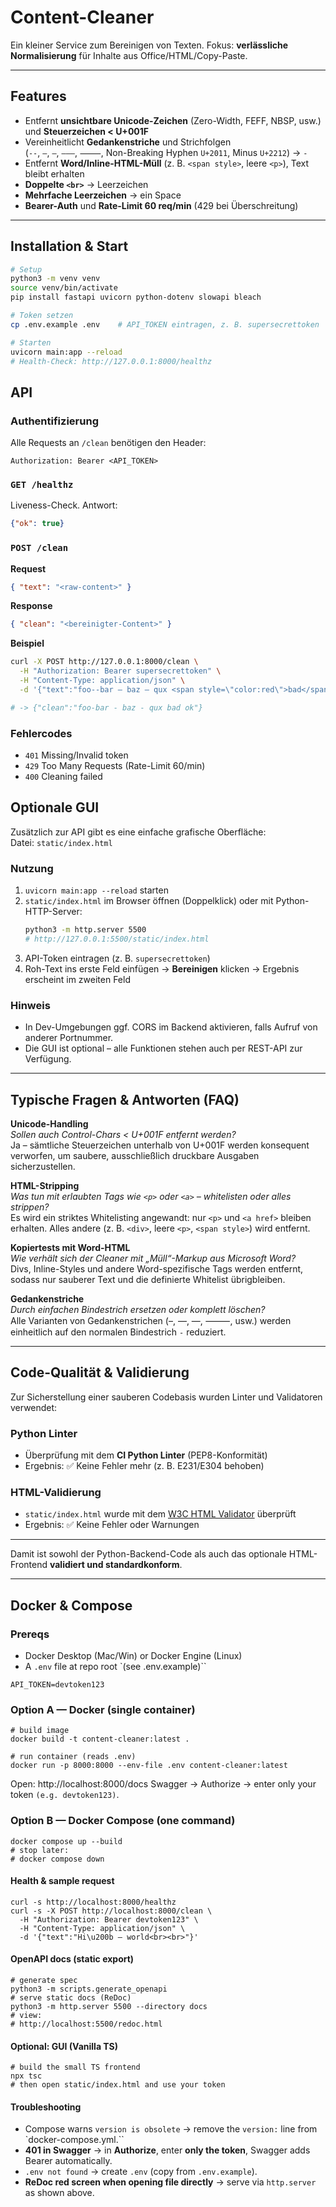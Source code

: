 # Content-Cleaner

Ein kleiner Service zum Bereinigen von Texten. Fokus: **verlässliche Normalisierung** für Inhalte aus Office/HTML/Copy-Paste.

---

## Features
- Entfernt **unsichtbare Unicode-Zeichen** (Zero-Width, FEFF, NBSP, usw.) und **Steuerzeichen < U+001F**
- Vereinheitlicht **Gedankenstriche** und Strichfolgen  
  (`--`, `–`, `—`, `―――`, `⸻`, Non-Breaking Hyphen `U+2011`, Minus `U+2212`) → `-`
- Entfernt **Word/Inline-HTML-Müll** (z. B. `<span style>`, leere `<p>`), Text bleibt erhalten
- **Doppelte `<br>`** → Leerzeichen
- **Mehrfache Leerzeichen** → ein Space
- **Bearer-Auth** und **Rate-Limit 60 req/min** (429 bei Überschreitung)

---

## Installation & Start

```bash
# Setup
python3 -m venv venv
source venv/bin/activate
pip install fastapi uvicorn python-dotenv slowapi bleach

# Token setzen
cp .env.example .env    # API_TOKEN eintragen, z. B. supersecrettoken

# Starten
uvicorn main:app --reload
# Health-Check: http://127.0.0.1:8000/healthz
```

## API
### Authentifizierung


Alle Requests an `/clean` benötigen den Header:

```
Authorization: Bearer <API_TOKEN>
```

### `GET /healthz`


Liveness-Check. Antwort:

```json
{"ok": true}
```

### `POST /clean`

**Request**
```json
{ "text": "<raw-content>" }
```
**Response**
```json
{ "clean": "<bereinigter-Content>" }
```
**Beispiel**

```bash
curl -X POST http://127.0.0.1:8000/clean \
  -H "Authorization: Bearer supersecrettoken" \
  -H "Content-Type: application/json" \
  -d '{"text":"foo--bar – baz — qux <span style=\"color:red\">bad</span><br>ok"}'

# -> {"clean":"foo-bar - baz - qux bad ok"}
```
### Fehlercodes
- `401` Missing/Invalid token  
- `429` Too Many Requests (Rate-Limit 60/min)  
- `400` Cleaning failed

## Optionale GUI

Zusätzlich zur API gibt es eine einfache grafische Oberfläche:  
Datei: `static/index.html`

### Nutzung
1. `uvicorn main:app --reload` starten  
2. `static/index.html` im Browser öffnen (Doppelklick) oder mit Python-HTTP-Server:
   ```bash
   python3 -m http.server 5500
   # http://127.0.0.1:5500/static/index.html
   ```
3. API-Token eintragen (z. B. `supersecrettoken`)
4. Roh-Text ins erste Feld einfügen → **Bereinigen** klicken → Ergebnis erscheint im zweiten Feld


### Hinweis
- In Dev-Umgebungen ggf. CORS im Backend aktivieren, falls Aufruf von anderer Portnummer.
- Die GUI ist optional – alle Funktionen stehen auch per REST-API zur Verfügung.

---

## Typische Fragen & Antworten (FAQ)

**Unicode-Handling**  
*Sollen auch Control-Chars < U+001F entfernt werden?*  
Ja – sämtliche Steuerzeichen unterhalb von U+001F werden konsequent verworfen, um saubere, ausschließlich druckbare Ausgaben sicherzustellen.  

**HTML-Stripping**  
*Was tun mit erlaubten Tags wie `<p>` oder `<a>` – whitelisten oder alles strippen?*  
Es wird ein striktes Whitelisting angewandt: nur `<p>` und `<a href>` bleiben erhalten. Alles andere (z. B. `<div>`, leere `<p>`, `<span style>`) wird entfernt.  

**Kopiertests mit Word-HTML**  
*Wie verhält sich der Cleaner mit „Müll“-Markup aus Microsoft Word?*  
Divs, Inline-Styles und andere Word-spezifische Tags werden entfernt, sodass nur sauberer Text und die definierte Whitelist übrigbleiben.  

**Gedankenstriche**  
*Durch einfachen Bindestrich ersetzen oder komplett löschen?*  
Alle Varianten von Gedankenstrichen (–, —, ―, ⸻, usw.) werden einheitlich auf den normalen Bindestrich `-` reduziert.

---

## Code-Qualität & Validierung

Zur Sicherstellung einer sauberen Codebasis wurden Linter und Validatoren verwendet:

### Python Linter
- Überprüfung mit dem **CI Python Linter** (PEP8-Konformität)  
- Ergebnis: ✅ Keine Fehler mehr (z. B. E231/E304 behoben)

### HTML-Validierung
- `static/index.html` wurde mit dem [W3C HTML Validator](https://validator.w3.org/) überprüft  
- Ergebnis: ✅ Keine Fehler oder Warnungen

---

Damit ist sowohl der Python-Backend-Code als auch das optionale HTML-Frontend **validiert und standardkonform**.


---

## Docker & Compose

### Prereqs

- Docker Desktop (Mac/Win) or Docker Engine (Linux)
- A `.env` file at repo root `(see .env.example)``

```
API_TOKEN=devtoken123
```

### Option A — Docker (single container)
```
# build image
docker build -t content-cleaner:latest .

# run container (reads .env)
docker run -p 8000:8000 --env-file .env content-cleaner:latest
```

Open: http://localhost:8000/docs
Swagger → Authorize → enter only your token `(e.g. devtoken123)`.

### Option B — Docker Compose (one command)

```
docker compose up --build
# stop later:
# docker compose down
```
#### Health & sample request

```
curl -s http://localhost:8000/healthz
curl -s -X POST http://localhost:8000/clean \
  -H "Authorization: Bearer devtoken123" \
  -H "Content-Type: application/json" \
  -d '{"text":"Hi\u200b — world<br><br>"}'
```

#### OpenAPI docs (static export)

```
# generate spec
python3 -m scripts.generate_openapi
# serve static docs (ReDoc)
python3 -m http.server 5500 --directory docs
# view:
# http://localhost:5500/redoc.html
```

#### Optional: GUI (Vanilla TS)
```
# build the small TS frontend
npx tsc
# then open static/index.html and use your token
```

#### Troubleshooting

- Compose warns `version is obsolete` → remove the `version:` line from `docker-compose.yml.``
- **401 in Swagger** → in **Authorize**, enter **only the token**, Swagger adds Bearer automatically.
- `.env not found` → create `.env` (copy from `.env.example`).
- **ReDoc red screen when opening file directly** → serve via `http.server` as shown above.









